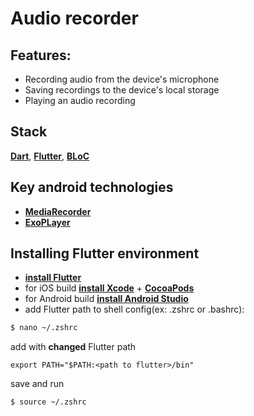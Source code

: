 # Audio recorder

## Features:
* Recording audio from the device's microphone
* Saving recordings to the device's local storage
* Playing an audio recording

## Stack

[**Dart**](https://dart.dev/), [**Flutter**](https://flutter.dev/),
[**BLoC**](https://bloclibrary.dev/#/)

## Key android technologies
* [**MediaRecorder**](https://developer.android.com/reference/android/media/MediaRecorder)
* [**ExoPLayer**](https://developer.android.com/media/media3/exoplayer)

## Installing Flutter environment

- [**install Flutter**](https://docs.flutter.dev/get-started/install)
- for iOS build [**install Xcode**](https://developer.apple.com/xcode/) +
  [**CocoaPods**](https://guides.cocoapods.org/using/getting-started.html#installation)
- for Android build [**install Android Studio**](https://developer.android.com/studio/)
- add Flutter path to shell config(ex: .zshrc or .bashrc):
```bash
$ nano ~/.zshrc
```
add with **changed** Flutter path
```
export PATH="$PATH:<path to flutter>/bin"
```

save and run
```bash
$ source ~/.zshrc
```

